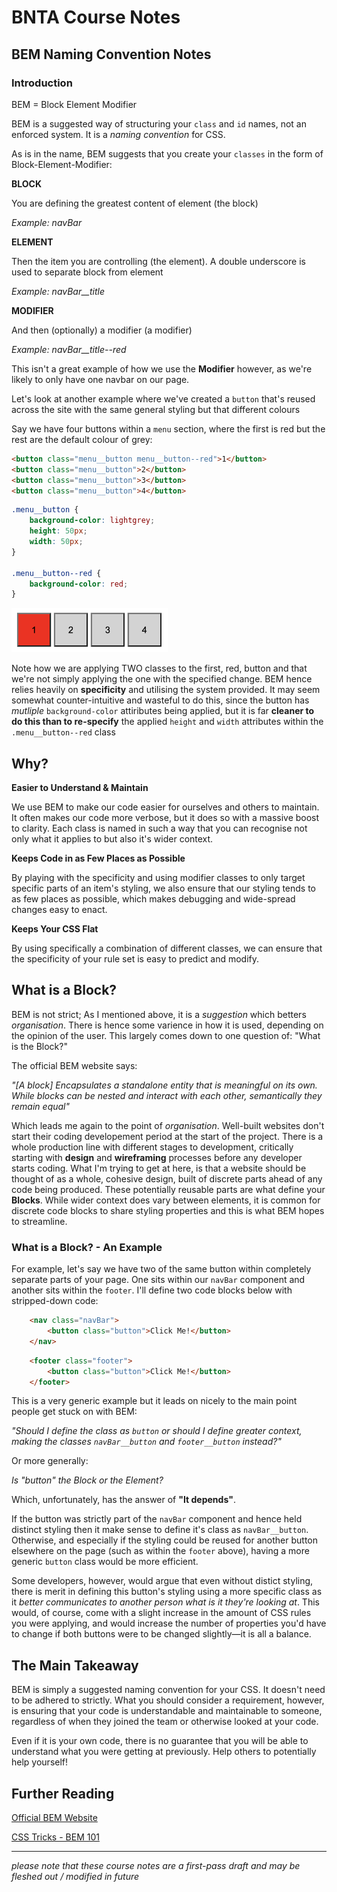 # BNTA Course Notes

## BEM Naming Convention Notes

### Introduction

BEM = Block Element Modifier

BEM is a suggested way of structuring your `class` and `id` names, not an enforced system. It is a *naming convention* for CSS.

As is in the name, BEM suggests that you create your `classes` in the form of Block-Element-Modifier:

**BLOCK**

You are defining the greatest content of element (the block)

*Example: navBar*

**ELEMENT**

Then the item you are controlling (the element). A double underscore is used to separate block from element

*Example: navBar__title*

**MODIFIER**

And then (optionally) a modifier (a modifier)

*Example: navBar__title--red*

This isn't a great example of how we use the **Modifier** however, as we're likely to only have one navbar on our page.

Let's look at another example where we've created a `button` that's reused across the site with the same general styling but that different colours

Say we have four buttons within a `menu` section, where the first is red but the rest are the default colour of grey:

```html
<button class="menu__button menu__button--red">1</button>
<button class="menu__button">2</button>
<button class="menu__button">3</button>
<button class="menu__button">4</button>
```

```css
.menu__button {
	background-color: lightgrey;
	height: 50px;
  	width: 50px;
}

.menu__button--red {
	background-color: red;
}
```

<img src="./images/four_buttons.png" width=250px />

Note how we are applying TWO classes to the first, red, button and that we're not simply applying the one with the specified change. BEM hence relies heavily on **specificity** and utilising the system provided. It may seem somewhat counter-intuitive and wasteful to do this, since the button has *mutliple* `background-color` attiributes being applied, but it is far **cleaner to do this than to re-specify** the applied `height` and `width` attributes within the `.menu__button--red` class

## Why?

**Easier to Understand & Maintain**

We use BEM to make our code easier for ourselves and others to maintain. It often makes our code more verbose, but it does so with a massive boost to clarity. Each class is named in such a way that you can recognise not only what it applies to but also it's wider context.

**Keeps Code in as Few Places as Possible**

By playing with the specificity and using modifier classes to only target specific parts of an item's styling, we also ensure that our styling tends to as few places as possible, which makes debugging and wide-spread changes easy to enact.

**Keeps Your CSS Flat**

By using specifically a combination of different classes, we can ensure that the specificity of your rule set is easy to predict and modify.

## What is a Block?

BEM is not strict; As I mentioned above, it is a *suggestion* which betters *organisation*. There is hence some varience in how it is used, depending on the opinion of the user. This largely comes down to one question of: "What is the Block?"

The official BEM website says:

*"[A block] Encapsulates a standalone entity that is meaningful on its own. While blocks can be nested and interact with each other, semantically they remain equal"*

Which leads me again to the point of *organisation*. Well-built websites don't start their coding developement period at the start of the project. There is a whole production line with different stages to development, critically starting with **design** and **wireframing** processes before any developer starts coding. What I'm trying to get at here, is that a website should be thought of as a whole, cohesive design, built of discrete parts ahead of any code being produced. These potentially reusable parts are what define your **Blocks**. While wider context does vary between elements, it is common for discrete code blocks to share styling properties and this is what BEM hopes to streamline. 

### What is a Block? - An Example

For example, let's say we have two of the same button within completely separate parts of your page. One sits within our `navBar` component and another sits within the `footer`. I'll define two code blocks below with stripped-down code:

```html
	<nav class="navBar">
		<button class="button">Click Me!</button>
	</nav>
```

```html
	<footer class="footer">
		<button class="button">Click Me!</button>
	</footer>
```

This is a very generic example but it leads on nicely to the main point people get stuck on with BEM:

*"Should I define the class as `button` or should I define greater context, making the classes `navBar__button` and `footer__button` instead?"*

Or more generally:

*Is "button" the Block or the Element?*

Which, unfortunately, has the answer of **"It depends"**.

If the button was strictly part of the `navBar` component and hence held distinct styling then it make sense to define it's class as `navBar__button`. Otherwise, and especially if the styling could be reused for another button elsewhere on the page (such as within the `footer` above), having a more generic `button` class would be more efficient.

Some developers, however, would argue that even without distict styling, there is merit in defining this button's styling using a more specific class as it *better communicates to another person what is it they're looking at*. This would, of course, come with a slight increase in the amount of CSS rules you were applying, and would increase the number of properties you'd have to change if both buttons were to be changed slightly—it is all a balance.

## The Main Takeaway

BEM is simply a suggested naming convention for your CSS. It doesn't need to be adhered to strictly. What you should consider a requirement, however, is ensuring that your code is understandable and maintainable to someone, regardless of when they joined the team or otherwise looked at your code.

Even if it is your own code, there is no guarantee that you will be able to understand what you were getting at previously. Help others to potentially help yourself!

## Further Reading

[Official BEM Website](http://getbem.com/naming/)

[CSS Tricks - BEM 101](https://css-tricks.com/bem-101/)

---

*please note that these course notes are a first-pass draft and may be fleshed out / modified in future*